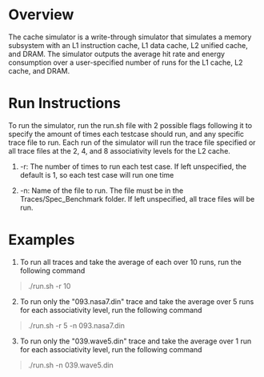 # Overview

The cache simulator is a write-through simulator that simulates a memory subsystem
with an L1 instruction cache, L1 data cache, L2 unified cache, and DRAM. The simulator
outputs the average hit rate and energy consumption over a user-specified number
of runs for the L1 cache, L2 cache, and DRAM.


# Run Instructions

To run the simulator, run the run.sh file with 2 possible flags following it to specify the amount of times each testcase should run, and any specific trace file to run. Each run of the simulator will run the trace file specified or all trace files at the 2, 4, and 8 associativity levels for the L2 cache.

1) -r: The number of times to run each test case. If left unspecified, the default is 1, so each test case will run one time

2) -n: Name of the file to run. The file must be in the Traces/Spec_Benchmark folder. If left unspecified, all trace files will be run.


# Examples

1) To run all traces and take the average of each over 10 runs, run the following command
> ./run.sh -r 10

2) To run only the "093.nasa7.din" trace and take the average over 5 runs for each associativity level, run the following command
> ./run.sh -r 5 -n 093.nasa7.din

3) To run only the "039.wave5.din" trace and take the average over 1 run for each associativity level, run the following command
> ./run.sh -n 039.wave5.din
